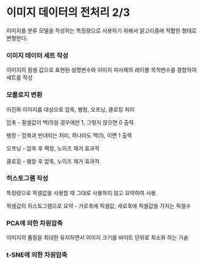 # 이미지 데이터의 전처리 2/3

이미지를 분류 모델을 작성하는 특징량으로 사용하기 위해서 알고리즘에 적합한 형태로 변형한다. 

### 이미지 테이터 세트 작성

이미지의 필셀 값으로 표현된 설명변수와 이미지 피사체의 레이블 목적변수를 결합하여 세트를 작성

### 모폴로지 변환

이진화 이미지를 대상으로 압축, 팽창, 오프닝, 클로징 처리

압축 - 필셀값이 백(1)일 경우에만 1, 그렇지 않으면 0 출력

팽창 - 압축과 반대되는 처리, 하나라도 백(1), 이면 1 출력

오프닝 - 압축 후 팩창, 노이즈 제거 효과적

클로징 - 팽창 후 압축, 노이즈 제거 효과적

### 히스토그램 작성

특징량으로 픽셀값을 사용할 때 그대로 사용하지 않고 요약하여 사용. 

픽셀깂의 히스토그램으로 요약 - 가로축에 픽셀값, 세로축에 픽셀값을 가지는 픽셀수

### PCA에 의한 차원압축

이미지의 품질을 최대한 유지하면서 이미지 크기를 바이트 단위로 최소화 하는 기술

### t-SNE에 의한 차원압축

